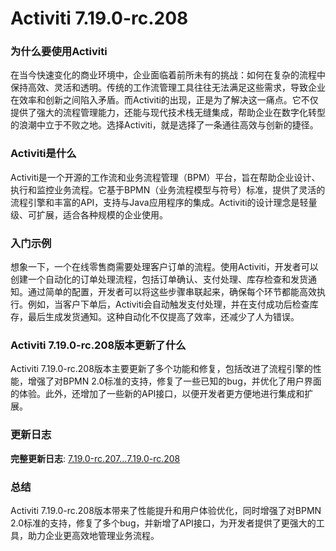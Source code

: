 # Activiti 7.19.0-rc.208
### 为什么要使用Activiti

在当今快速变化的商业环境中，企业面临着前所未有的挑战：如何在复杂的流程中保持高效、灵活和透明。传统的工作流管理工具往往无法满足这些需求，导致企业在效率和创新之间陷入矛盾。而Activiti的出现，正是为了解决这一痛点。它不仅提供了强大的流程管理能力，还能与现代技术栈无缝集成，帮助企业在数字化转型的浪潮中立于不败之地。选择Activiti，就是选择了一条通往高效与创新的捷径。

### Activiti是什么

Activiti是一个开源的工作流和业务流程管理（BPM）平台，旨在帮助企业设计、执行和监控业务流程。它基于BPMN（业务流程模型与符号）标准，提供了灵活的流程引擎和丰富的API，支持与Java应用程序的集成。Activiti的设计理念是轻量级、可扩展，适合各种规模的企业使用。

### 入门示例

想象一下，一个在线零售商需要处理客户订单的流程。使用Activiti，开发者可以创建一个自动化的订单处理流程，包括订单确认、支付处理、库存检查和发货通知。通过简单的配置，开发者可以将这些步骤串联起来，确保每个环节都能高效执行。例如，当客户下单后，Activiti会自动触发支付处理，并在支付成功后检查库存，最后生成发货通知。这种自动化不仅提高了效率，还减少了人为错误。

### Activiti 7.19.0-rc.208版本更新了什么

Activiti 7.19.0-rc.208版本主要更新了多个功能和修复，包括改进了流程引擎的性能，增强了对BPMN 2.0标准的支持，修复了一些已知的bug，并优化了用户界面的体验。此外，还增加了一些新的API接口，以便开发者更方便地进行集成和扩展。

### 更新日志

**完整更新日志**: [7.19.0-rc.207...7.19.0-rc.208](https://github.com/Activiti/Activiti/compare/7.19.0-rc.207...7.19.0-rc.208)

### 总结

Activiti 7.19.0-rc.208版本带来了性能提升和用户体验优化，同时增强了对BPMN 2.0标准的支持，修复了多个bug，并新增了API接口，为开发者提供了更强大的工具，助力企业更高效地管理业务流程。